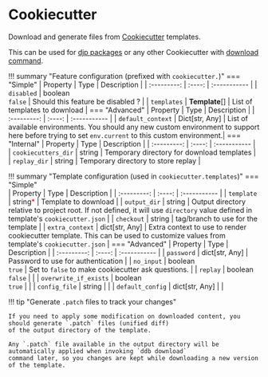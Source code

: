 Cookiecutter
===

Download and generate files from [Cookiecutter](https://github.com/cookiecutter/cookiecutter) templates.

This can be used for [djp packages](../djp.md) or any other Cookiecutter with 
[download command](../commands.md#ddb-download).

!!! summary "Feature configuration (prefixed with `cookiecutter.`)"
    === "Simple"
        | Property | Type | Description |
        | :---------: | :----: | :----------- |
        | `disabled` | boolean<br>`false` | Should this feature be disabled ? |
        | `templates` | **Template**[] | List of templates to download |
    === "Advanced"
        | Property | Type | Description |
        | :---------: | :----: | :----------- |
        | `default_context` | Dict[str, Any] | List of available environments. You should any new custom environment to support here before trying to set `env.current` to this custom environment.|
    === "Internal"
        | Property | Type | Description |
        | :---------: | :----: | :----------- |
        | `cookiecutters_dir` | string | Temporary directory for download templates |
        | `replay_dir` | string | Temporary directory to store replay |

!!! summary "Template configuration (used in `cookiecutter.templates`)"
    === "Simple"    
        | Property | Type | Description |
        | :---------: | :----: | :----------- |
        | `template` | string<span style="color:red">*</span> | Template to download |
        | `output_dir` | string | Output directory relative to project root. If not defined, it will use `directory` value defined in template's `cookiecutter.json` |
        | `checkout` | string | tag/branch to use for the template |
        | `extra_context` | dict[str, Any] | Extra context to use to render cookiecutter template. This can be used to customize values from template's `cookiecutter.json` |
    === "Advanced"
        | Property | Type | Description |
        | :---------: | :----: | :----------- |
        | `password` | dict[str, Any] | Password to use for authentication |
        | `no_input` | boolean<br>`true` | Set to `false` to make cookiecutter ask questions. |
        | `replay` | boolean<br>`false` |  |
        | `overwrite_if_exists` | boolean<br>`true` |  |
        | `config_file` | string |  |
        | `default_config` | dict[str, Any] |  |

!!! tip "Generate `.patch` files to track your changes"
    
    If you need to apply some modification on downloaded content, you should generate `.patch` files (unified diff) 
    of the output directory of the template.

    Any `.patch` file available in the output directory will be automatically applied when invoking `ddb download` 
    command later, so you changes are kept while downloading a new version of the template.

